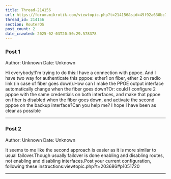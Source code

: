 ```yaml
---
title: Thread-214156
url: https://forum.mikrotik.com/viewtopic.php?t=214156&sid=49f92a630bc7970d8ca50523be880e8f
thread_id: 214156
section: RouterOS
post_count: 2
date_crawled: 2025-02-03T20:50:29.578378
---
```


### Post 1
Author: Unknown
Date: Unknown

Hi everybody!I'm trying to do this:I have a connection with pppoe. And I have two way for authenticate this pppoe: ether1 on fiber, ether 2 on radio link (in case of fiber goes down).How can I make the PPOE output interface automatically change when the fiber goes down?Or: could I configure 2 pppoe with the same credentials on both interfaces, and make that pppoe on fiber is disabled when the fiber goes down, and activate the second pppoe on the backup interface?Can you help me? I hope I have been as clear as possible

---
### Post 2
Author: Unknown
Date: Unknown

It seems to me like the second approach is easier as it is more similar to usual failover.Though usually failover is done enabling and disabling routes, not enabling and disabling interfaces.Post your current configuration, following these instructions:viewtopic.php?t=203686#p1051720

---
